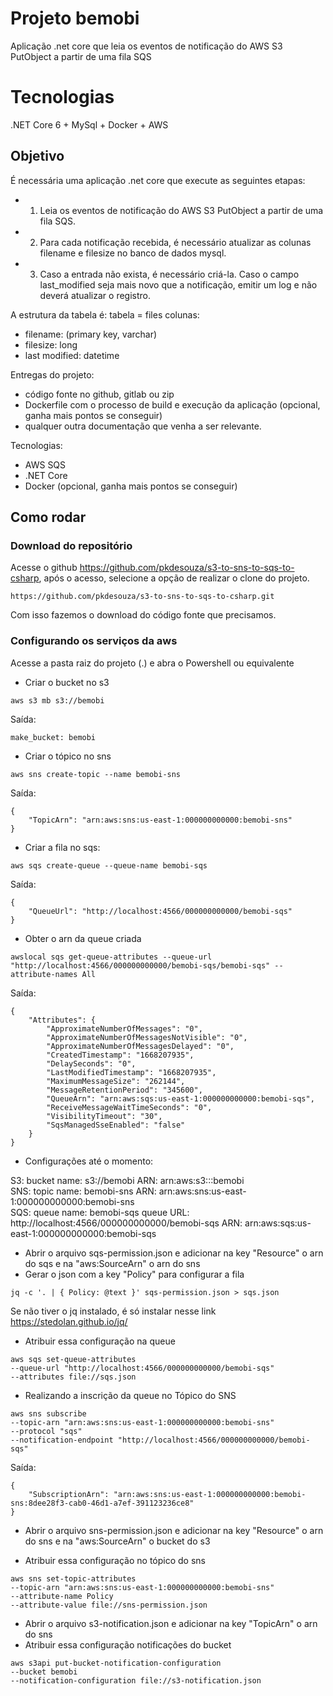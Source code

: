 # Projeto bemobi
Aplicação .net core que leia os eventos de notificação do AWS S3 PutObject a partir de uma fila SQS

# Tecnologias
.NET Core 6 + MySql + Docker + AWS 

## Objetivo
É necessária uma aplicação .net core que execute as seguintes etapas: <br>
* 1. Leia os eventos de notificação do AWS S3 PutObject a partir de uma fila SQS. 
* 2. Para cada notificação recebida, é necessário atualizar as colunas filename e filesize no banco de dados mysql. 
* 3. Caso a entrada não exista, é necessário criá-la. Caso o campo last_modified seja mais novo que a notificação, emitir um log e não deverá atualizar o registro.

A estrutura da tabela é:
tabela = files
colunas:
- filename: (primary key, varchar)
- filesize: long
- last modified: datetime

Entregas do projeto:
- código fonte no github, gitlab ou zip
- Dockerfile com o processo de build e execução da aplicação (opcional, ganha mais pontos se conseguir)
- qualquer outra documentação que venha a ser relevante.

Tecnologias:
- AWS SQS
- .NET Core
- Docker (opcional, ganha mais pontos se conseguir)

## Como rodar

### Download do repositório
Acesse o github https://github.com/pkdesouza/s3-to-sns-to-sqs-to-csharp, após o acesso, selecione a opção de realizar o clone do projeto.
```
https://github.com/pkdesouza/s3-to-sns-to-sqs-to-csharp.git
```

Com isso fazemos o download do código fonte que precisamos.

### Configurando os serviços da aws 

Acesse a pasta raiz do projeto (.) e abra o Powershell ou equivalente <br>

* Criar o bucket no s3
```
aws s3 mb s3://bemobi
```
Saída:
```
make_bucket: bemobi
```

* Criar o tópico no sns
```
aws sns create-topic --name bemobi-sns
```
Saída:
```
{
    "TopicArn": "arn:aws:sns:us-east-1:000000000000:bemobi-sns"
}
```

* Criar a fila no sqs:
```
aws sqs create-queue --queue-name bemobi-sqs
```
Saída:
```
{
    "QueueUrl": "http://localhost:4566/000000000000/bemobi-sqs"
}
```
* Obter o arn da queue criada
```
awslocal sqs get-queue-attributes --queue-url "http://localhost:4566/000000000000/bemobi-sqs/bemobi-sqs" --attribute-names All
```
Saída:
```
{
    "Attributes": {
        "ApproximateNumberOfMessages": "0",
        "ApproximateNumberOfMessagesNotVisible": "0",
        "ApproximateNumberOfMessagesDelayed": "0",
        "CreatedTimestamp": "1668207935",
        "DelaySeconds": "0",
        "LastModifiedTimestamp": "1668207935",
        "MaximumMessageSize": "262144",
        "MessageRetentionPeriod": "345600",
        "QueueArn": "arn:aws:sqs:us-east-1:000000000000:bemobi-sqs",
        "ReceiveMessageWaitTimeSeconds": "0",
        "VisibilityTimeout": "30",
        "SqsManagedSseEnabled": "false"
    }
}
```

* Configurações até o momento:

S3:
bucket name: s3://bemobi
ARN: arn:aws:s3:::bemobi
<br>
SNS:
topic name: bemobi-sns
ARN: arn:aws:sns:us-east-1:000000000000:bemobi-sns
<br>
SQS:
queue name: bemobi-sqs
queue URL: http://localhost:4566/000000000000/bemobi-sqs
ARN: arn:aws:sqs:us-east-1:000000000000:bemobi-sqs

* Abrir o arquivo sqs-permission.json e adicionar na key "Resource" o arn do sqs e na "aws:SourceArn" o arn do sns 
* Gerar o json com a key "Policy" para configurar a fila 
```
jq -c '. | { Policy: @text }' sqs-permission.json > sqs.json
```
Se não tiver o jq instalado, é só instalar nesse link https://stedolan.github.io/jq/

* Atribuir essa configuração na queue 
```
aws sqs set-queue-attributes 
--queue-url "http://localhost:4566/000000000000/bemobi-sqs" 
--attributes file://sqs.json
```
* Realizando a inscrição da queue no Tópico do SNS
```
aws sns subscribe 
--topic-arn "arn:aws:sns:us-east-1:000000000000:bemobi-sns" 
--protocol "sqs" 
--notification-endpoint "http://localhost:4566/000000000000/bemobi-sqs"
```
Saída:
```
{
    "SubscriptionArn": "arn:aws:sns:us-east-1:000000000000:bemobi-sns:8dee28f3-cab0-46d1-a7ef-391123236ce8"
}
```
* Abrir o arquivo sns-permission.json e adicionar na key "Resource" o arn do sns e na "aws:SourceArn" o bucket do s3

* Atribuir essa configuração no tópico do sns 

```
aws sns set-topic-attributes 
--topic-arn "arn:aws:sns:us-east-1:000000000000:bemobi-sns" 
--attribute-name Policy 
--attribute-value file://sns-permission.json
```
* Abrir o arquivo s3-notification.json e adicionar na key "TopicArn" o arn do sns
* Atribuir essa configuração notificações do bucket
```
aws s3api put-bucket-notification-configuration 
--bucket bemobi
--notification-configuration file://s3-notification.json
```